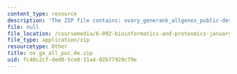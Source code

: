 ```yaml
---
content_type: resource
description: 'The ZIP file contains: ovary_generank_allgenes_public-descriptions.xls.'
file: null
file_location: /coursemedia/6-092-bioinformatics-and-proteomics-january-iap-2005/fc40c2cfded05ce031a402b77929c79e_ov_ge_all_puc_de.zip
file_type: application/zip
resourcetype: Other
title: ov_ge_all_puc_de.zip
uid: fc40c2cf-ded0-5ce0-31a4-02b77929c79e
---
```

